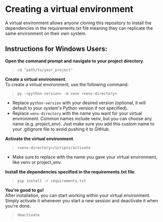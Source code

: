 # Creating a virtual environment

A virtual environment allows anyone cloning this repository to install the dependencies in the requirements.txt file meaning they can replicate the same environment on their own system. 

## Instructions for Windows Users:
**Open the command prompt and navigate to your project directory**. <br>
> `cd "path/to/your_project"` <br>

**Create a virtual environment**.  
To create a virtual environment, use the following command:
> `py -<python-version> -m venv <venv-directory>` <br>
- Replace `python-version` with your desired version (optional, it will default to your system's Python version if not specified). <br>
- Replace `venv-directory` with the name you want for your virtual environment. Common names include venv, but you can choose any name (e.g. project_env). Just make sure you add this custom name to your .gitignore file to avoid pushing it to GitHub. <br>

**Activate the virtual environment**. 
> `<venv-directory>/Scripts/activate` <br>
- Make sure to replace <venv-directory> with the name you gave your virtual environment, like venv or project_env.

**Install the dependencies specified in the requirements.txt file**. <br>
> `pip install -r requirements.txt`

**You're good to go!** <br>
After installation, you can start working within your virtual environment. Simply activate it whenever you start a new session and deactivate it when you're done.
> `deactivate`
